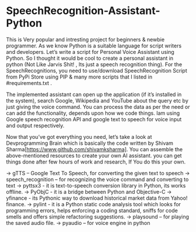 # SpeechRecognition-Assistant-Python

This is Very popular and intresting project for beginners & newbie programmer. As we know Python is a suitable language for script writers and developers. Let’s write a script for Personal Voice Assistant using Python. So I thought it would be cool to create a personal assistant in python (Not Like Jarvis Shit! , Its just a speech recognition thing). For the SpeechRecognitions, you need to use/download SpeechRecognition Script from PyPi Store using PIP & many more scripts that I listed in #requirements.txt . 

The implemented assistant can open up the application (if it’s installed in the system), search Google, Wikipedia and YouTube about the query etc by just giving the voice command. You can process the data as per the need or can add the functionality, depends upon how we code things. Iam using Google speech recognition API and google text to speech for voice input and output respectively.

Now that you’ve got everything you need, let’s take a look at Devprogramming Brain which is basically the code written by Shivam Sharma[https://www.github.com/shivamksharma]. You can assemble the above-mentioned resources to create your own AI assistant. you can get things done after few hours of work and research, If You do this your own.


-> gTTS – Google Text To Speech, for converting the given text to speech
-> speech_recognition – for recognizing the voice command and converting to text
-> pyttsx3 - it is text-to-speech conversion library in Python, its works offline.
-> PyObjC - it is a bridge between Python and Objective-C
-> yfinance - its Pythonic way to download historical market data from Yahoo!   finance.
-> pylint - it is a Python static code analysis tool which looks for programming errors, helps enforcing a coding standard, sniffs for code smells and offers simple refactoring suggestions.
-> playsound – for playing the saved audio file.
-> pyaudio – for voice engine in python

